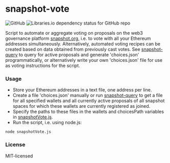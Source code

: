 # snapshot-vote

![GitHub](https://img.shields.io/github/license/al-matty/snapshot-vote)
![Libraries.io dependency status for GitHub repo](https://img.shields.io/librariesio/github/al-matty/snapshot-vote)

Script to automate or aggregate voting on proposals on the web3 governance platform [snapshot.org](https://snapshot.org/#/), i.e. to vote with all your Ethereum addresses simultaneously. Alternatively, automated voting recipes can be created based on data obtained from previously cast votes. See [snapshot-query](https://github.com/al-matty/snapshot-query) to query for active proposals and generate 'choices.json' programmatically, or alternatively write your own 'choices.json' file for use as voting instructions for the script.

### Usage

* Store your Ethereum addresses in a text file, one address per line.
* Create a file 'choices.json' manually or run [snapshot-query](https://github.com/al-matty/snapshot-query) to get a file for all specified wallets and all currently active proposals of all snapshot spaces for which these wallets are currently registered as joined.
* Specify the paths to these files in the wallets and choicesPath variables in [snapshotVote.js](https://github.com/al-matty/snapshot-vote/blob/main/scripts/snapshotVote.js).
* Run the script, i.e. using node.js:
```
node snapshotVote.js
```

### License
MIT-licensed
